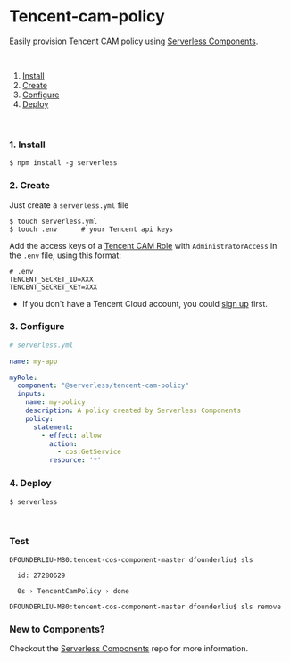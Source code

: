# Tencent-cam-policy

Easily provision Tencent CAM policy using [Serverless Components](https://github.com/serverless/components).

&nbsp;

1. [Install](#1-install)
2. [Create](#2-create)
3. [Configure](#3-configure)
4. [Deploy](#4-deploy)

&nbsp;


### 1. Install

```shell
$ npm install -g serverless
```

### 2. Create

Just create a `serverless.yml` file

```shell
$ touch serverless.yml
$ touch .env      # your Tencent api keys
```

Add the access keys of a [Tencent CAM Role](https://console.cloud.tencent.com/cam/capi) with `AdministratorAccess` in the `.env` file, using this format: 

```
# .env
TENCENT_SECRET_ID=XXX
TENCENT_SECRET_KEY=XXX
```
* If you don't have a Tencent Cloud account, you could [sign up](https://intl.cloud.tencent.com/register) first. 

### 3. Configure

```yml
# serverless.yml

name: my-app

myRole:
  component: "@serverless/tencent-cam-policy"
  inputs:
    name: my-policy
    description: A policy created by Serverless Components
    policy:
      statement:
        - effect: allow
          action:
            - cos:GetService
          resource: '*'
```

### 4. Deploy

```shell
$ serverless
```

&nbsp;

### Test
```text
DFOUNDERLIU-MB0:tencent-cos-component-master dfounderliu$ sls

  id: 27280629

  0s › TencentCamPolicy › done

DFOUNDERLIU-MB0:tencent-cos-component-master dfounderliu$ sls remove

```

### New to Components?

Checkout the [Serverless Components](https://github.com/serverless/components) repo for more information.
